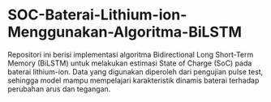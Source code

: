 # SOC-Baterai-Lithium-ion-Menggunakan-Algoritma-BiLSTM
Repositori ini berisi implementasi algoritma Bidirectional Long Short-Term Memory (BiLSTM) untuk melakukan estimasi State of Charge (SoC) pada baterai lithium-ion. Data yang digunakan diperoleh dari pengujian pulse test, sehingga model mampu mempelajari karakteristik dinamis baterai terhadap perubahan arus dan tegangan.
